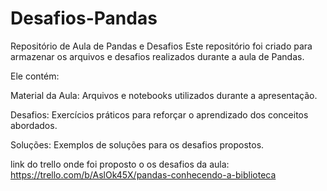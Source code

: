 # Desafios-Pandas

Repositório de Aula de Pandas e Desafios
Este repositório foi criado para armazenar os arquivos e desafios realizados durante a aula de Pandas.

Ele contém:

Material da Aula: Arquivos e notebooks utilizados durante a apresentação.

Desafios: Exercícios práticos para reforçar o aprendizado dos conceitos abordados.

Soluções: Exemplos de soluções para os desafios propostos.

link do trello onde foi proposto o os desafios da aula:
https://trello.com/b/AslOk45X/pandas-conhecendo-a-biblioteca
